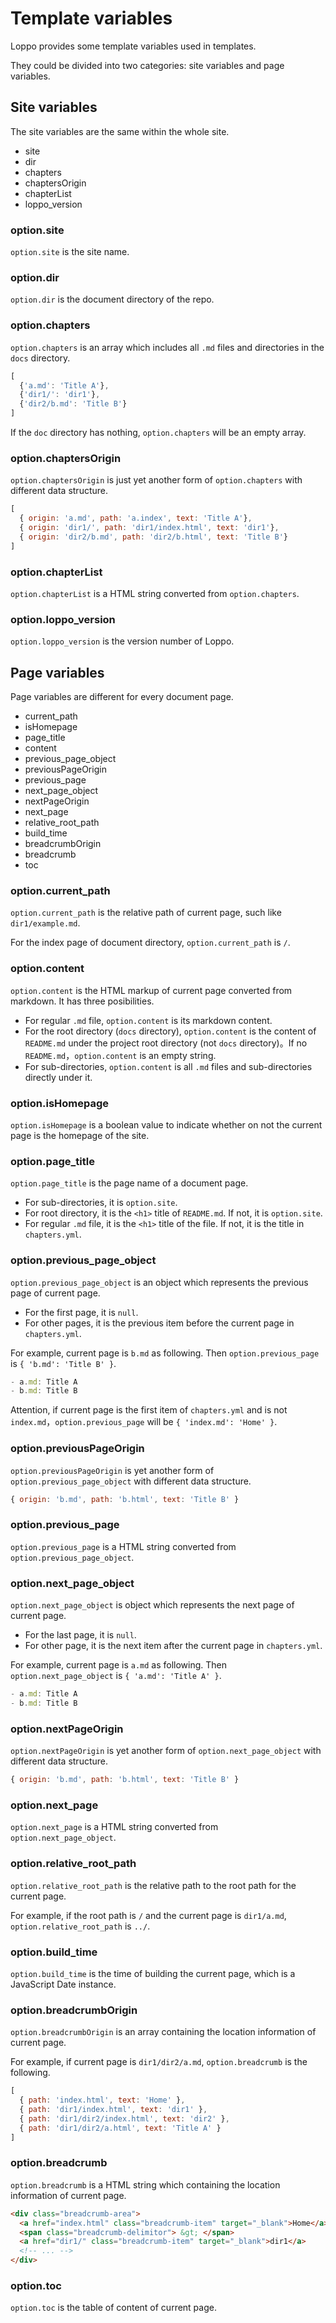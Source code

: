 # Template variables

Loppo provides some template variables used in templates.

They could be divided into two categories: site variables and page variables.

## Site variables

The site variables are the same within the whole site.

- site
- dir
- chapters
- chaptersOrigin
- chapterList
- loppo_version

### option.site

`option.site` is the site name.

### option.dir

`option.dir` is the document directory of the repo.

### option.chapters

`option.chapters` is an array which includes all `.md` files and directories in the `docs` directory.

```javascript
[
  {'a.md': 'Title A'},
  {'dir1/': 'dir1'},
  {'dir2/b.md': 'Title B'}
]
```

If the `doc` directory has nothing, `option.chapters` will be an empty array.

### option.chaptersOrigin

`option.chaptersOrigin` is just yet another form of `option.chapters` with different data structure.

```javascript
[
  { origin: 'a.md', path: 'a.index', text: 'Title A'},
  { origin: 'dir1/', path: 'dir1/index.html', text: 'dir1'},
  { origin: 'dir2/b.md', path: 'dir2/b.html', text: 'Title B'}
]
```

### option.chapterList

`option.chapterList` is a HTML string converted from `option.chapters`.

### option.loppo_version

`option.loppo_version` is the version number of Loppo.

## Page variables

Page variables are different for every document page.

- current_path
- isHomepage
- page_title
- content
- previous_page_object
- previousPageOrigin
- previous_page
- next_page_object
- nextPageOrigin
- next_page
- relative_root_path
- build_time
- breadcrumbOrigin
- breadcrumb
- toc

### option.current_path

`option.current_path` is the relative path of current page, such like `dir1/example.md`.

For the index page of document directory, `option.current_path` is `/`.

### option.content

`option.content` is the HTML markup of current page converted from markdown. It has three posibilities.

- For regular `.md` file, `option.content` is its markdown content.
- For the root directory (`docs` directory), `option.content` is the content of `README.md` under the project root directory (not `docs` directory)。If no `README.md`，`option.content` is an empty string.
- For sub-directories, `option.content` is all `.md` files and sub-directories directly under it.

### option.isHomepage

`option.isHomepage` is a boolean value to indicate whether on not the current page is the homepage of the site.

### option.page_title

`option.page_title` is the page name of a document page.

- For sub-directories, it is `option.site`.
- For root directory, it is the `<h1>` title of `README.md`. If not, it is `option.site`.
- For regular `.md` file, it is the `<h1>` title of the file. If not, it is the title in `chapters.yml`.

### option.previous_page_object

`option.previous_page_object` is an object which represents the previous page of current page.

- For the first page, it is `null`.
- For other pages, it is the previous item before the current page in `chapters.yml`.

For example, current page is `b.md` as following. Then `option.previous_page` is `{ 'b.md': 'Title B' }`.

```javascript
- a.md: Title A
- b.md: Title B
```

Attention, if current page is the first item of `chapters.yml` and is not `index.md`，`option.previous_page` will be `{ 'index.md': 'Home' }`.

### option.previousPageOrigin

`option.previousPageOrigin` is yet another form of `option.previous_page_object` with different data structure.

```javascript
{ origin: 'b.md', path: 'b.html', text: 'Title B' }
```

### option.previous_page

`option.previous_page` is a HTML string converted from `option.previous_page_object`.

### option.next_page_object

`option.next_page_object` is object which represents the next page of current page.

- For the last page, it is `null`.
- For other page, it is the next item after the current page in `chapters.yml`.

For example, current page is `a.md` as following. Then `option.next_page_object` is `{ 'a.md': 'Title A' }`.

```javascript
- a.md: Title A
- b.md: Title B
```

### option.nextPageOrigin

`option.nextPageOrigin` is yet another form of `option.next_page_object` with different data structure.

```javascript
{ origin: 'b.md', path: 'b.html', text: 'Title B' }
```

### option.next_page

`option.next_page` is a HTML string converted from `option.next_page_object`.

### option.relative_root_path

`option.relative_root_path` is the relative path to the root path for the current page.

For example, if the root path is `/` and the current page is `dir1/a.md`, `option.relative_root_path` is `../`.

### option.build_time

`option.build_time` is the time of building the current page, which is a JavaScript Date instance.

### option.breadcrumbOrigin

`option.breadcrumbOrigin` is an array containing the location information of current page.

For example, if current page is `dir1/dir2/a.md`, `option.breadcrumb` is the following.

```javascript
[
  { path: 'index.html', text: 'Home' },
  { path: 'dir1/index.html', text: 'dir1' },
  { path: 'dir1/dir2/index.html', text: 'dir2' },
  { path: 'dir1/dir2/a.html', text: 'Title A' }
]
```

### option.breadcrumb

`option.breadcrumb` is a HTML string which containing the location information of current page.

```html
<div class="breadcrumb-area">
  <a href="index.html" class="breadcrumb-item" target="_blank">Home</a>
  <span class="breadcrumb-delimitor"> &gt; </span>
  <a href="dir1/" class="breadcrumb-item" target="_blank">dir1</a>
  <!-- ... -->
</div>
```

### option.toc

`option.toc` is the table of content of current page.

